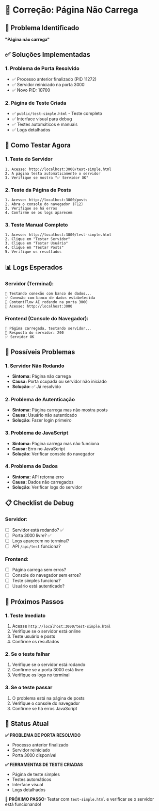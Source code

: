 # 🔧 Correção: Página Não Carrega

## 🚨 Problema Identificado
**"Página não carrega"**

## ✅ Soluções Implementadas

### **1. Problema de Porta Resolvido**
- ✅ Processo anterior finalizado (PID 11272)
- ✅ Servidor reiniciado na porta 3000
- ✅ Novo PID: 10700

### **2. Página de Teste Criada**
- ✅ `public/test-simple.html` - Teste completo
- ✅ Interface visual para debug
- ✅ Testes automáticos e manuais
- ✅ Logs detalhados

## 🧪 Como Testar Agora

### **1. Teste do Servidor**
```
1. Acesse: http://localhost:3000/test-simple.html
2. A página testa automaticamente o servidor
3. Verifique se mostra "✅ Servidor OK"
```

### **2. Teste da Página de Posts**
```
1. Acesse: http://localhost:3000/posts
2. Abra o console do navegador (F12)
3. Verifique se há erros
4. Confirme se os logs aparecem
```

### **3. Teste Manual Completo**
```
1. Acesse: http://localhost:3000/test-simple.html
2. Clique em "Testar Servidor"
3. Clique em "Testar Usuário"
4. Clique em "Testar Posts"
5. Verifique os resultados
```

## 📊 Logs Esperados

### **Servidor (Terminal):**
```
🔄 Testando conexão com banco de dados...
✅ Conexão com banco de dados estabelecida
🚀 ContentFlow AI rodando na porta 3000
📱 Acesse: http://localhost:3000
```

### **Frontend (Console do Navegador):**
```
🚀 Página carregada, testando servidor...
📡 Resposta do servidor: 200
✅ Servidor OK
```

## 🔧 Possíveis Problemas

### **1. Servidor Não Rodando**
- **Sintoma:** Página não carrega
- **Causa:** Porta ocupada ou servidor não iniciado
- **Solução:** ✅ Já resolvido

### **2. Problema de Autenticação**
- **Sintoma:** Página carrega mas não mostra posts
- **Causa:** Usuário não autenticado
- **Solução:** Fazer login primeiro

### **3. Problema de JavaScript**
- **Sintoma:** Página carrega mas não funciona
- **Causa:** Erro no JavaScript
- **Solução:** Verificar console do navegador

### **4. Problema de Dados**
- **Sintoma:** API retorna erro
- **Causa:** Dados não carregados
- **Solução:** Verificar logs do servidor

## 📋 Checklist de Debug

### **Servidor:**
- [ ] Servidor está rodando? ✅
- [ ] Porta 3000 livre? ✅
- [ ] Logs aparecem no terminal?
- [ ] API `/api/test` funciona?

### **Frontend:**
- [ ] Página carrega sem erros?
- [ ] Console do navegador sem erros?
- [ ] Teste simples funciona?
- [ ] Usuário está autenticado?

## 🎯 Próximos Passos

### **1. Teste Imediato**
1. Acesse `http://localhost:3000/test-simple.html`
2. Verifique se o servidor está online
3. Teste usuário e posts
4. Confirme os resultados

### **2. Se o teste falhar**
1. Verifique se o servidor está rodando
2. Confirme se a porta 3000 está livre
3. Verifique os logs no terminal

### **3. Se o teste passar**
1. O problema está na página de posts
2. Verifique o console do navegador
3. Confirme se há erros JavaScript

## 🚀 Status Atual

**✅ PROBLEMA DE PORTA RESOLVIDO**
- Processo anterior finalizado
- Servidor reiniciado
- Porta 3000 disponível

**✅ FERRAMENTAS DE TESTE CRIADAS**
- Página de teste simples
- Testes automáticos
- Interface visual
- Logs detalhados

**🎯 PRÓXIMO PASSO:** Testar com `test-simple.html` e verificar se o servidor está funcionando!
